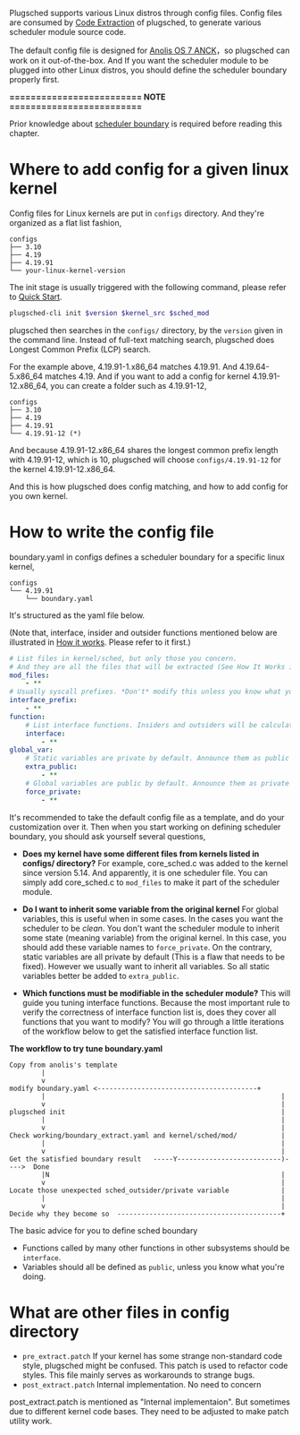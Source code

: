 Plugsched supports various Linux distros through config files. Config files are consumed by [Code Extraction](../README.md#boundary-extraction) of plugsched, to generate various scheduler module source code.

The default config file is designed for [Anolis OS 7 ANCK](https://openanolis.cn/)，so plugsched can work on it out-of-the-box. And If you want the scheduler module to be plugged into other Linux distros, you should define the scheduler boundary properly first.

**========================= NOTE =========================** 

Prior knowledge about [scheduler boundary](../README.md#how-it-works) is required before reading this chapter.

# Where to add config for a given linux kernel
Config files for Linux kernels are put in `configs` directory. And they're organized as a flat list fashion,

	configs
	├── 3.10
	├── 4.19
	├── 4.19.91
	└── your-linux-kernel-version

The init stage is usually triggered with the following command, please refer to [Quick Start](../README.md#quick-start).

```bash
plugsched-cli init $version $kernel_src $sched_mod
```

plugsched then searches in the `configs/` directory, by the `version` given in the command line. Instead of full-text matching search, plugsched does Longest Common Prefix (LCP) search. 

For the example above, 4.19.91-1.x86_64 matches 4.19.91. And 4.19.64-5.x86_64 matches 4.19. And if you want to add a config for kernel 4.19.91-12.x86_64, you can create a folder such as 4.19.91-12,

	configs
	├── 3.10
	├── 4.19
	├── 4.19.91
	└── 4.19.91-12 (*)

And because 4.19.91-12.x86_64 shares the longest common prefix length with 4.19.91-12, which is 10, plugsched will choose `configs/4.19.91-12` for the kernel 4.19.91-12.x86_64.

And this is how plugsched does config matching, and how to add config for you own kernel.

# How to write the config file
boundary.yaml in configs defines a scheduler boundary for a specific linux kernel,

	configs
	└── 4.19.91
	    └── boundary.yaml

It's structured as the yaml file below.

(Note that, interface, insider and outsider functions mentioned below are illustrated in [How it works](../README.md#how-it-works). Please refer to it first.)

```yaml
# List files in kernel/sched, but only those you concern.
# And they are all the files that will be extracted (See How It Works in README)
mod_files:
    - **
# Usually syscall prefixes. *Don't* modify this unless you know what you're doing.
interface_prefix:
    - **
function:
    # List interface functions. Insiders and outsiders will be calculated accordingly.
    interface:
        - **
global_var:
    # Static variables are private by default. Announce them as public explicitly here.
    extra_public:
        - **
    # Global variables are public by default. Announce them as private explicitly here.
    force_private:
        - **
```

It's recommended to take the default config file as a template, and do your customization over it. Then when you start working on defining scheduler boundary, you should ask yourself several questions,

- **Does my kernel have some different files from kernels listed in configs/ directory?**
For example, core_sched.c was added to the kernel since version 5.14. And apparently, it is one scheduler file. You can simply add core_sched.c to `mod_files` to make it part of the scheduler module.

- **Do I want to inherit some variable from the original kernel**
For global variables, this is useful when in some cases. In the cases you want the scheduler to be *clean*. You don't want the scheduler module to inherit some state (meaning variable) from the original kernel. In this case, you should add these variable names to `force_private`.
On the contrary, static variables are all private by default (This is a flaw that needs to be fixed). However we usually want to inherit all variables. So all static variables better be added to `extra_public`.

- **Which functions must be modifiable in the scheduler module?**
This will guide you tuning interface functions. Because the most important rule to verify the correctness of interface function list is, does they cover all functions that you want to modify?
You will go through a little iterations of the workflow below to get the satisfied interface function list.

**The workflow to try tune boundary.yaml** 

	Copy from anolis's template
	        |
	        v
	modify boundary.yaml <----------------------------------------+
	    	|                                                           |
	    	v                                                           |
	plugsched init                                                      |
	    	|                                                           |
	    	v                                                           |
	Check working/boundary_extract.yaml and kernel/sched/mod/           |
	    	|                                                           |
	    	v                                                           |
	Get the satisfied boundary result   -----Y--------------------------)---->  Done
	    	|N                                                          |
	    	v                                                           |
	Locate those unexpected sched_outsider/private variable             |
	    	|                                                           |
	    	v                                                           |
	Decide why they become so  -----------------------------------------+

The basic advice for you to define sched boundary
- Functions called by many other functions in other subsystems should be `interface`.
- Variables should all be defined as `public`, unless you know what you're doing.

# What are other files in config directory

- `pre_extract.patch` If your kernel has some strange non-standard code style, plugsched might be confused. This patch is used to refactor code styles. This file mainly serves as workarounds to strange bugs.
- `post_extract.patch` Internal implementation. No need to concern

post_extract.patch is mentioned as "Internal implementaion". But sometimes due to different kernel code bases. They need to be adjusted to make patch utility work.
